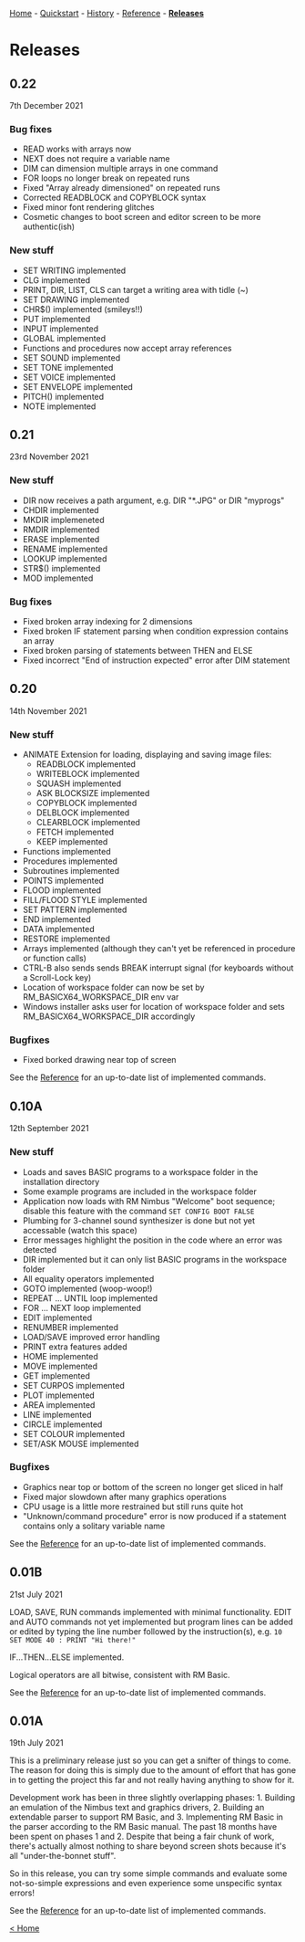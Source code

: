 [Home](index.md) - [Quickstart](quickstart.md) - [History](history.md) - [Reference](reference.md) - [**Releases**](releases.md)

# Releases

## 0.22

7th December 2021

### Bug fixes

- READ works with arrays now
- NEXT does not require a variable name
- DIM can dimension multiple arrays in one command
- FOR loops no longer break on repeated runs
- Fixed "Array already dimensioned" on repeated runs
- Corrected READBLOCK and COPYBLOCK syntax
- Fixed minor font rendering glitches
- Cosmetic changes to boot screen and editor screen to be more authentic(ish)

### New stuff

- SET WRITING implemented
- CLG implemented
- PRINT, DIR, LIST, CLS can target a writing area with tidle (~)
- SET DRAWING implemented
- CHR$() implemented (smileys!!)
- PUT implemented
- INPUT implemented
- GLOBAL implemented
- Functions and procedures now accept array references
- SET SOUND implemented
- SET TONE implemented
- SET VOICE implemented
- SET ENVELOPE implemented
- PITCH() implemented
- NOTE implemented

## 0.21

23rd November 2021

### New stuff

- DIR now receives a path argument, e.g. DIR "*.JPG" or DIR "myprogs\"
- CHDIR implemented
- MKDIR implemeneted
- RMDIR implemented
- ERASE implemented
- RENAME implemented
- LOOKUP implemented
- STR$() implemented
- MOD implemented

### Bug fixes

- Fixed broken array indexing for 2 dimensions
- Fixed broken IF statement parsing when condition expression contains an array
- Fixed broken parsing of statements between THEN and ELSE
- Fixed incorrect "End of instruction expected" error after DIM statement

## 0.20

14th November 2021

### New stuff

- ANIMATE Extension for loading, displaying and saving image files:
    - READBLOCK implemented
    - WRITEBLOCK implemented
    - SQUASH implemented
    - ASK BLOCKSIZE implemented
    - COPYBLOCK implemented
    - DELBLOCK implemented
    - CLEARBLOCK implemented
    - FETCH implemented
    - KEEP implemented
- Functions implemented
- Procedures implemented
- Subroutines implemented
- POINTS implemented
- FLOOD implemented
- FILL/FLOOD STYLE implemented
- SET PATTERN implemented
- END implemented
- DATA implemented
- RESTORE implemented
- Arrays implemented (although they can't yet be referenced in procedure or function calls)
- CTRL-B also sends sends BREAK interrupt signal (for keyboards without a Scroll-Lock key)
- Location of workspace folder can now be set by RM_BASICX64_WORKSPACE_DIR env var
- Windows installer asks user for location of workspace folder and sets RM_BASICX64_WORKSPACE_DIR accordingly

### Bugfixes

- Fixed borked drawing near top of screen

See the [Reference](https://adamstimb.github.io/rmbasicx64site/docs/reference.html) for an up-to-date list of implemented commands.

## 0.10A

12th September 2021

### New stuff

- Loads and saves BASIC programs to a workspace folder in the installation directory
- Some example programs are included in the workspace folder 
- Application now loads with RM Nimbus "Welcome" boot sequence; disable this feature with the command `SET CONFIG BOOT FALSE`
- Plumbing for 3-channel sound synthesizer is done but not yet accessable (watch this space)
- Error messages highlight the position in the code where an error was detected
- DIR implemented but it can only list BASIC programs in the workspace folder
- All equality operators implemented
- GOTO implemented (woop-woop!)
- REPEAT ... UNTIL loop implemented
- FOR ... NEXT loop implemented
- EDIT implemented
- RENUMBER implemented
- LOAD/SAVE improved error handling
- PRINT extra features added
- HOME implemented
- MOVE implemented
- GET implemented
- SET CURPOS implemented
- PLOT implemented
- AREA implemented
- LINE implemented
- CIRCLE implemented
- SET COLOUR implemented
- SET/ASK MOUSE implemented

### Bugfixes

- Graphics near top or bottom of the screen no longer get sliced in half
- Fixed major slowdown after many graphics operations
- CPU usage is a little more restrained but still runs quite hot
- "Unknown/command procedure" error is now produced if a statement contains only a solitary variable name

See the [Reference](https://adamstimb.github.io/rmbasicx64site/docs/reference.html) for an up-to-date list of implemented commands.

## 0.01B

21st July 2021

LOAD, SAVE, RUN commands implemented with minimal functionality.  EDIT and AUTO commands not yet implemented but program lines can be added or edited by typing the line number followed by the instruction(s), e.g. `10 SET MODE 40 : PRINT "Hi there!"`

IF...THEN...ELSE implemented.

Logical operators are all bitwise, consistent with RM Basic.

See the [Reference](https://adamstimb.github.io/rmbasicx64site/docs/reference.html) for an up-to-date list of implemented commands.

## 0.01A

19th July 2021

This is a preliminary release just so you can get a snifter of things to come.  The reason for
doing this is simply due to the amount of effort that has gone in to getting the project this
far and not really having anything to show for it.

Development work has been in three slightly overlapping phases: 1. Building an emulation of the Nimbus text and graphics drivers, 2. Building an extendable parser to support RM Basic, and 3. Implementing RM Basic in the parser according to the RM Basic manual.  The past 18 months have been spent on phases 1 and 2.  Despite that being a fair chunk of work, there's actually almost nothing to share beyond screen shots because it's all "under-the-bonnet stuff".  

So in this release, you can try some simple commands and evaluate some not-so-simple expressions
and even experience some unspecific syntax errors!

See the [Reference](https://adamstimb.github.io/rmbasicx64site/docs/reference.html) for an up-to-date list of implemented commands.

[< Home](index.md)